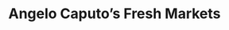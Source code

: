 ---
title: "Angelo Caputo’s Fresh Markets"
url: /south-elgin/angelo-caputos-fresh-markets/
shop: supermarket
---